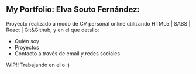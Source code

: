 ## My Portfolio: Elva Souto Fernández:

Proyecto realizado a modo de CV personal online utilizando HTML5 | SASS | React | Git&Github, y en el que detallo:

- Quién soy
- Proyectos
- Contacto a través de email y redes sociales

WIP!! Trabajando en ello :)
